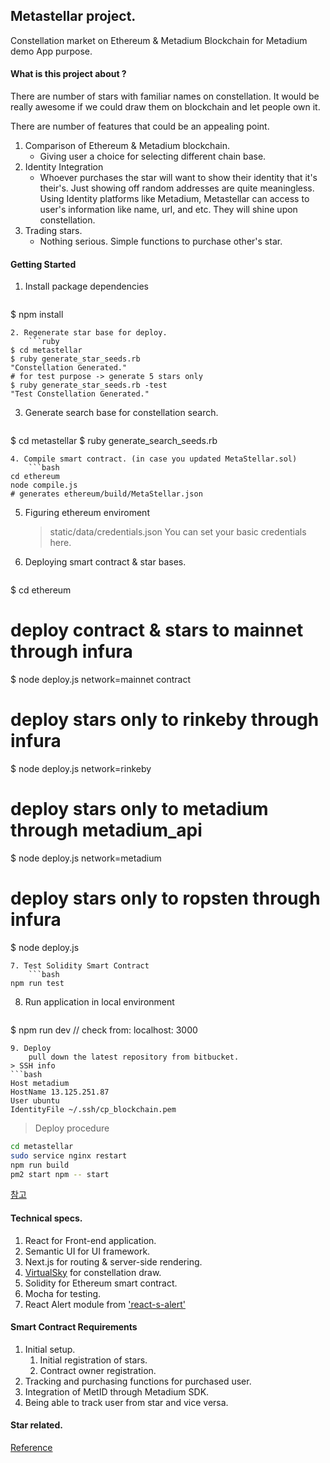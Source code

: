 ## Metastellar project.

Constellation market on Ethereum & Metadium Blockchain for Metadium demo App purpose.

#### What is this project about ?

There are number of stars with familiar names on constellation. It would be really awesome if we could draw them on blockchain and let people own it.

There are number of features that could be an appealing point.

1. Comparison of Ethereum & Metadium blockchain.
   - Giving user a choice for selecting different chain base.
2. Identity Integration
   - Whoever purchases the star will want to show their identity that it's their's. Just showing off random addresses are quite meaningless. Using Identity platforms like Metadium, Metastellar can access to user's information like name, url, and etc. They will shine upon constellation.
3. Trading stars.
    - Nothing serious. Simple functions to purchase other's star.


#### Getting Started

1. Install package dependencies
    ```bash
$ npm install
```
2. Regenerate star base for deploy.
    ```ruby
$ cd metastellar
$ ruby generate_star_seeds.rb
"Constellation Generated."
# for test purpose -> generate 5 stars only
$ ruby generate_star_seeds.rb -test
"Test Constellation Generated."
```
3. Generate search base for constellation search.
    ```bash
$ cd metastellar
$ ruby generate_search_seeds.rb
```
4. Compile smart contract. (in case you updated MetaStellar.sol)
    ```bash
cd ethereum
node compile.js
# generates ethereum/build/MetaStellar.json
```
5. Figuring ethereum enviroment
    > static/data/credentials.json
You can set your basic credentials here.
6. Deploying smart contract & star bases.
    ```bash
$ cd ethereum
# deploy contract & stars to mainnet through infura
$ node deploy.js network=mainnet contract
# deploy stars only to rinkeby through infura
$ node deploy.js network=rinkeby
# deploy stars only to metadium through metadium_api
$ node deploy.js network=metadium
# deploy stars only to ropsten through infura
$ node deploy.js
```
7. Test Solidity Smart Contract
    ```bash
npm run test
```
8. Run application in local environment
    ```bash
$ npm run dev
// check from: localhost: 3000
```
9. Deploy
    pull down the latest repository from bitbucket.
> SSH info
```bash
Host metadium
HostName 13.125.251.87
User ubuntu
IdentityFile ~/.ssh/cp_blockchain.pem
```
> Deploy procedure
```bash
cd metastellar
sudo service nginx restart
npm run build
pm2 start npm -- start
```
[참고](https://medium.com/@sscaff1/nextjs-from-npm-init-to-production-c9f543169bfb)


#### Technical specs.

1. React for Front-end application.
2. Semantic UI for UI framework.
3. Next.js for routing & server-side rendering.
4. [VirtualSky](https://github.com/slowe/VirtualSky) for constellation draw.
5. Solidity for Ethereum smart contract.
6. Mocha for testing.
7. React Alert module from ['react-s-alert'](https://github.com/juliancwirko/react-s-alert)


#### Smart Contract Requirements

1. Initial setup.
   1. Initial registration of stars.
   2. Contract owner registration.
2. Tracking and purchasing functions for purchased user.
3. Integration of MetID through Metadium SDK.
4. Being able to track user from star and vice versa.

#### Star related.
[Reference](http://curious.astro.cornell.edu/about-us/112-observational-astronomy/stargazing/technical-questions/699-what-are-ra-and-dec-intermediate)
